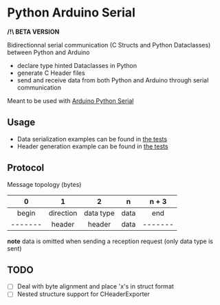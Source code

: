 # Python Arduino Serial

**/!\ BETA VERSION**

Bidirectionnal serial communication (C Structs and Python Dataclasses) between Python and Arduino

- declare type hinted Dataclasses in Python
- generate C Header files
- send and receive data from both Python and Arduino through serial communication

Meant to be used with [Arduino Python Serial](https://github.com/MrFrangipane/arduino-python-serial)

## Usage

- Data serialization examples can be found in [the tests](tests/test_bytes_serialization.py)
- Header generation example can be found in [the tests](tests/test_c_header_exporter.py)

## Protocol

Message topology (bytes)

|    0    |     1     |     2     |  n   |  n + 3  |
|:-------:|:---------:|:---------:|:----:|:-------:|
|  begin  | direction | data type | data |   end   |
| ------- |  header   |  header   | data | ------- |

**note** data is omitted when sending a reception request (only data type is sent)

## TODO

- [ ] Deal with byte alignment and place 'x's in struct format
- [ ] Nested structure support for CHeaderExporter
